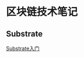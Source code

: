 # 区块链技术笔记

## Substrate

[Substrate入门](https://mp.weixin.qq.com/s?__biz=MzA5NTQyNDIyNw==&mid=2247483793&idx=1&sn=12e39b66841b4e8b454209a33d1480c7)
